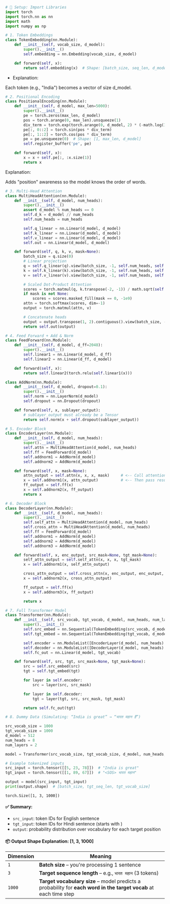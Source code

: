 ```python
# 🧰 Setup: Import Libraries
import torch
import torch.nn as nn
import math
import numpy as np
```


```python
# 1. Token Embeddings
class TokenEmbedding(nn.Module):
    def __init__(self, vocab_size, d_model):
        super().__init__()
        self.embedding = nn.Embedding(vocab_size, d_model)

    def forward(self, x):
        return self.embedding(x)  # Shape: [batch_size, seq_len, d_model]
```

* Explanation:

Each token (e.g., "India") becomes a vector of size d_model.


```python
# 2. Positional Encoding
class PositionalEncoding(nn.Module):
    def __init__(self, d_model, max_len=5000):
        super().__init__()
        pe = torch.zeros(max_len, d_model)
        pos = torch.arange(0, max_len).unsqueeze(1)
        div_term = torch.exp(torch.arange(0, d_model, 2) * (-math.log(10000.0) / d_model))
        pe[:, 0::2] = torch.sin(pos * div_term)
        pe[:, 1::2] = torch.cos(pos * div_term)
        pe = pe.unsqueeze(0)  # Shape: [1, max_len, d_model]
        self.register_buffer('pe', pe)

    def forward(self, x):
        x = x + self.pe[:, :x.size(1)]
        return x
```

Explanation:

Adds "position" awareness so the model knows the order of words.


```python
# 3. Multi-Head Attention
class MultiHeadAttention(nn.Module):
    def __init__(self, d_model, num_heads):
        super().__init__()
        assert d_model % num_heads == 0
        self.d_k = d_model // num_heads
        self.num_heads = num_heads

        self.q_linear = nn.Linear(d_model, d_model)
        self.k_linear = nn.Linear(d_model, d_model)
        self.v_linear = nn.Linear(d_model, d_model)
        self.out = nn.Linear(d_model, d_model)

    def forward(self, q, k, v, mask=None):
        batch_size = q.size(0)
        # Linear projection
        q = self.q_linear(q).view(batch_size, -1, self.num_heads, self.d_k).transpose(1, 2)
        k = self.k_linear(k).view(batch_size, -1, self.num_heads, self.d_k).transpose(1, 2)
        v = self.v_linear(v).view(batch_size, -1, self.num_heads, self.d_k).transpose(1, 2)

        # Scaled Dot-Product Attention
        scores = torch.matmul(q, k.transpose(-2, -1)) / math.sqrt(self.d_k)
        if mask is not None:
            scores = scores.masked_fill(mask == 0, -1e9)
        attn = torch.softmax(scores, dim=-1)
        output = torch.matmul(attn, v)

        # Concatenate heads
        output = output.transpose(1, 2).contiguous().view(batch_size, -1, self.num_heads * self.d_k)
        return self.out(output)

```


```python
# 4. Feed Forward + Add & Norm
class FeedForward(nn.Module):
    def __init__(self, d_model, d_ff=2048):
        super().__init__()
        self.linear1 = nn.Linear(d_model, d_ff)
        self.linear2 = nn.Linear(d_ff, d_model)

    def forward(self, x):
        return self.linear2(torch.relu(self.linear1(x)))

class AddNorm(nn.Module):
    def __init__(self, d_model, dropout=0.1):
        super().__init__()
        self.norm = nn.LayerNorm(d_model)
        self.dropout = nn.Dropout(dropout)

    def forward(self, x, sublayer_output):
        # sublayer_output must already be a Tensor
        return self.norm(x + self.dropout(sublayer_output))


```


```python
# 5. Encoder Block
class EncoderLayer(nn.Module):
    def __init__(self, d_model, num_heads):
        super().__init__()
        self.attn = MultiHeadAttention(d_model, num_heads)
        self.ff = FeedForward(d_model)
        self.addnorm1 = AddNorm(d_model)
        self.addnorm2 = AddNorm(d_model)

    def forward(self, x, mask=None):
        attn_output = self.attn(x, x, x, mask)     # <-- Call attention first
        x = self.addnorm1(x, attn_output)          # <-- Then pass result
        ff_output = self.ff(x)
        x = self.addnorm2(x, ff_output)
        return x

```


```python
# 6. Decoder Block
class DecoderLayer(nn.Module):
    def __init__(self, d_model, num_heads):
        super().__init__()
        self.self_attn = MultiHeadAttention(d_model, num_heads)
        self.cross_attn = MultiHeadAttention(d_model, num_heads)
        self.ff = FeedForward(d_model)
        self.addnorm1 = AddNorm(d_model)
        self.addnorm2 = AddNorm(d_model)
        self.addnorm3 = AddNorm(d_model)

    def forward(self, x, enc_output, src_mask=None, tgt_mask=None):
        self_attn_output = self.self_attn(x, x, x, tgt_mask)
        x = self.addnorm1(x, self_attn_output)

        cross_attn_output = self.cross_attn(x, enc_output, enc_output, src_mask)
        x = self.addnorm2(x, cross_attn_output)

        ff_output = self.ff(x)
        x = self.addnorm3(x, ff_output)

        return x

```


```python
# 7. Full Transformer Model
class Transformer(nn.Module):
    def __init__(self, src_vocab, tgt_vocab, d_model, num_heads, num_layers):
        super().__init__()
        self.src_embed = nn.Sequential(TokenEmbedding(src_vocab, d_model), PositionalEncoding(d_model))
        self.tgt_embed = nn.Sequential(TokenEmbedding(tgt_vocab, d_model), PositionalEncoding(d_model))

        self.encoder = nn.ModuleList([EncoderLayer(d_model, num_heads) for _ in range(num_layers)])
        self.decoder = nn.ModuleList([DecoderLayer(d_model, num_heads) for _ in range(num_layers)])
        self.fc_out = nn.Linear(d_model, tgt_vocab)

    def forward(self, src, tgt, src_mask=None, tgt_mask=None):
        src = self.src_embed(src)
        tgt = self.tgt_embed(tgt)

        for layer in self.encoder:
            src = layer(src, src_mask)

        for layer in self.decoder:
            tgt = layer(tgt, src, src_mask, tgt_mask)

        return self.fc_out(tgt)

```


```python
# 8. Dummy Data (Simulating: “India is great” → “भारत महान है”)

src_vocab_size = 1000
tgt_vocab_size = 1000
d_model = 512
num_heads = 8
num_layers = 2

model = Transformer(src_vocab_size, tgt_vocab_size, d_model, num_heads, num_layers)

# Example tokenized inputs
src_input = torch.tensor([[5, 23, 78]])  # "India is great"
tgt_input = torch.tensor([[1, 89, 67]])  # "<SOS> भारत महान"

output = model(src_input, tgt_input)
print(output.shape)  # [batch_size, tgt_seq_len, tgt_vocab_size]

```

    torch.Size([1, 3, 1000])
    

#### ✅ Summary:
* `src_input`: token IDs for English sentence
* `tgt_input`: token IDs for Hindi sentence (starts with <SOS>)
* `output`: probability distribution over vocabulary for each target position

#### 📦 Output Shape Explanation: [1, 3, 1000]

| Dimension | Meaning                                                                                                           |
| --------- | ----------------------------------------------------------------------------------------------------------------- |
| `1`       | **Batch size** – you're processing 1 sentence                                                                     |
| `3`       | **Target sequence length** – e.g., `भारत महान` (3 tokens)                                                         |
| `1000`    | **Target vocabulary size** – model predicts a probability for **each word in the target vocab** at each time step |



```python

```
